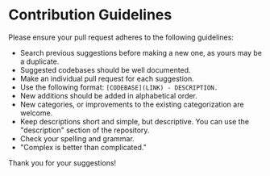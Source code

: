 # Contribution Guidelines

Please ensure your pull request adheres to the following guidelines:

- Search previous suggestions before making a new one, as yours may be a duplicate.
- Suggested codebases should be well documented.
- Make an individual pull request for each suggestion.
- Use the following format: `[CODEBASE](LINK) - DESCRIPTION.`
- New additions should be added in alphabetical order.
- New categories, or improvements to the existing categorization are welcome.
- Keep descriptions short and simple, but descriptive. You can use the "description" section of the repository.
- Check your spelling and grammar.
- "Complex is better than complicated."

Thank you for your suggestions!
